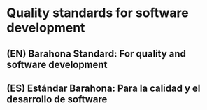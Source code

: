 # Quality standards for software development

## (EN) Barahona Standard: For quality and software development
## (ES) Estándar Barahona:  Para la calidad y el desarrollo de software


